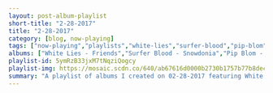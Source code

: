 ```yaml
---
layout: post-album-playlist
short-title: "2-28-2017"
title: "2-28-2017"
category: [blog, now-playing]
tags: ["now-playing","playlists","white-lies","surfer-blood","pip-blom","mxpx","leon-bridges","sergei-rachmaninoff,-gidon-kremer,-daniil-trifonov,-giedre-dirvanauskaite","animal-collective","strfkr"]
albums: ["White Lies - Friends","Surfer Blood - Snowdonia","Pip Blom - Are We There Yet?","MxPx - Slowly Going The Way Of The Buffalo","Leon Bridges - Coming Home","Sergei Rachmaninoff, Gidon Kremer, Daniil Trifonov, Giedre Dirvanauskaite - Preghiera - Rachmaninov Piano Trios","Animal Collective - Painting With","STRFKR - Being No One, Going Nowhere"]
playlist-id: 5ymRzB33jxM7tNqziQogcy
playlist-img: https://mosaic.scdn.co/640/ab67616d0000b2730b1757b77b8decc5116078c8ab67616d0000b27344f4a6f3dfaa288b7efa2c95ab67616d0000b2736108322bb5addc2e2003e661ab67616d0000b273f840883fe3c9e87cd3b9856d
summary: "A playlist of albums I created on 02-28-2017 featuring White Lies, Surfer Blood, Pip Blom, MxPx, Leon Bridges, Sergei Rachmaninoff, Gidon Kremer, Daniil Trifonov, Giedre Dirvanauskaite, Animal Collective, and STRFKR"
---
```

